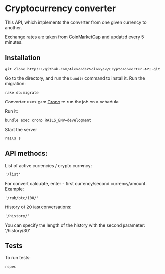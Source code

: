 # Cryptocurrency converter

This API, which implements the converter from one given currency to another.

Exchange rates are taken from [CoinMarketCap](https://coinmarketcap.com) and updated every 5 minutes.

## Installation

```
git clone https://github.com/AlexanderSolovyev/CryptoConverter-API.git
```
Go to the directory, and run the `bundle` command to install it.
Run the migration:
```
rake db:migrate
```
Converter uses gem [Crono](https://github.com/plashchynski/crono) to run the job on a schedule.

Run it:
```
bundle exec crono RAILS_ENV=development
```
Start the server
```
rails s
```

## API methods:

List of active currencies / crypto currency:
```
'/list'
```
For convert calculate, enter - first currency/second currency/amount.
Example:
```
'/rub/btc/100/'
```
History of 20 last conversations:
```
'/history/'
```
You can specify the length of the history with the second parameter:
'/history/30'

## Tests

To run tests:
```
rspec
```
